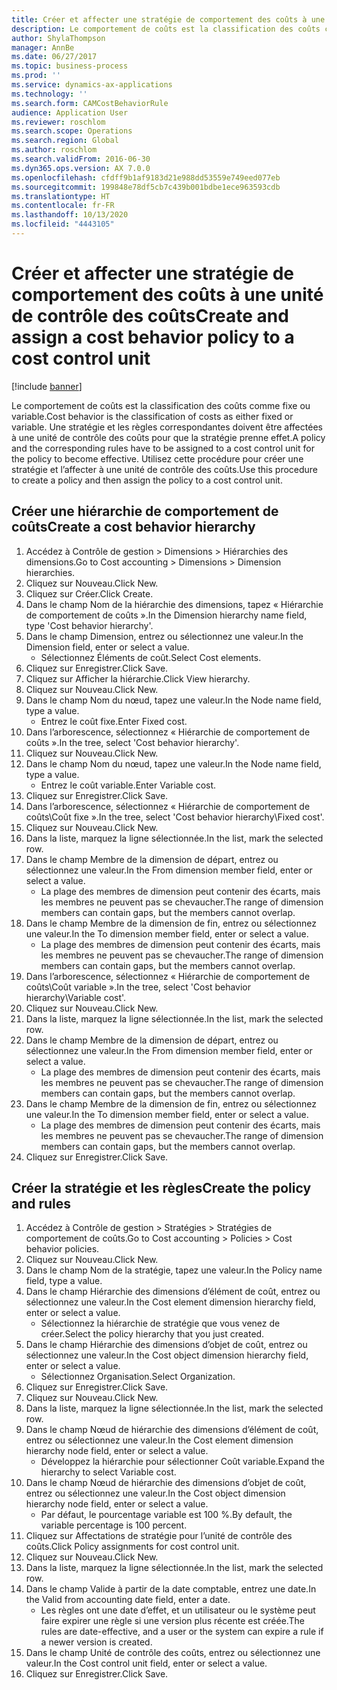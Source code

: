 ```yaml
---
title: Créer et affecter une stratégie de comportement des coûts à une unité de contrôle des coûts
description: Le comportement de coûts est la classification des coûts comme fixe ou variable.
author: ShylaThompson
manager: AnnBe
ms.date: 06/27/2017
ms.topic: business-process
ms.prod: ''
ms.service: dynamics-ax-applications
ms.technology: ''
ms.search.form: CAMCostBehaviorRule
audience: Application User
ms.reviewer: roschlom
ms.search.scope: Operations
ms.search.region: Global
ms.author: roschlom
ms.search.validFrom: 2016-06-30
ms.dyn365.ops.version: AX 7.0.0
ms.openlocfilehash: cfdff9b1af9183d21e988dd53559e749eed077eb
ms.sourcegitcommit: 199848e78df5cb7c439b001bdbe1ece963593cdb
ms.translationtype: HT
ms.contentlocale: fr-FR
ms.lasthandoff: 10/13/2020
ms.locfileid: "4443105"
---
```

# <a name="create-and-assign-a-cost-behavior-policy-to-a-cost-control-unit"></a><span data-ttu-id="66884-103">Créer et affecter une stratégie de comportement des coûts à une unité de contrôle des coûts</span><span class="sxs-lookup"><span data-stu-id="66884-103">Create and assign a cost behavior policy to a cost control unit</span></span>

[!include [banner](../../includes/banner.md)]

<span data-ttu-id="66884-104">Le comportement de coûts est la classification des coûts comme fixe ou variable.</span><span class="sxs-lookup"><span data-stu-id="66884-104">Cost behavior is the classification of costs as either fixed or variable.</span></span> <span data-ttu-id="66884-105">Une stratégie et les règles correspondantes doivent être affectées à une unité de contrôle des coûts pour que la stratégie prenne effet.</span><span class="sxs-lookup"><span data-stu-id="66884-105">A policy and the corresponding rules have to be assigned to a cost control unit for the policy to become effective.</span></span> <span data-ttu-id="66884-106">Utilisez cette procédure pour créer une stratégie et l’affecter à une unité de contrôle des coûts.</span><span class="sxs-lookup"><span data-stu-id="66884-106">Use this procedure to create a policy and then assign the policy to a cost control unit.</span></span>


## <a name="create-a-cost-behavior-hierarchy"></a><span data-ttu-id="66884-107">Créer une hiérarchie de comportement de coûts</span><span class="sxs-lookup"><span data-stu-id="66884-107">Create a cost behavior hierarchy</span></span>
1. <span data-ttu-id="66884-108">Accédez à Contrôle de gestion > Dimensions > Hiérarchies des dimensions.</span><span class="sxs-lookup"><span data-stu-id="66884-108">Go to Cost accounting > Dimensions > Dimension hierarchies.</span></span>
2. <span data-ttu-id="66884-109">Cliquez sur Nouveau.</span><span class="sxs-lookup"><span data-stu-id="66884-109">Click New.</span></span>
3. <span data-ttu-id="66884-110">Cliquez sur Créer.</span><span class="sxs-lookup"><span data-stu-id="66884-110">Click Create.</span></span>
4. <span data-ttu-id="66884-111">Dans le champ Nom de la hiérarchie des dimensions, tapez « Hiérarchie de comportement de coûts ».</span><span class="sxs-lookup"><span data-stu-id="66884-111">In the Dimension hierarchy name field, type 'Cost behavior hierarchy'.</span></span>
5. <span data-ttu-id="66884-112">Dans le champ Dimension, entrez ou sélectionnez une valeur.</span><span class="sxs-lookup"><span data-stu-id="66884-112">In the Dimension field, enter or select a value.</span></span>
    * <span data-ttu-id="66884-113">Sélectionnez Éléments de coût.</span><span class="sxs-lookup"><span data-stu-id="66884-113">Select Cost elements.</span></span>  
6. <span data-ttu-id="66884-114">Cliquez sur Enregistrer.</span><span class="sxs-lookup"><span data-stu-id="66884-114">Click Save.</span></span>
7. <span data-ttu-id="66884-115">Cliquez sur Afficher la hiérarchie.</span><span class="sxs-lookup"><span data-stu-id="66884-115">Click View hierarchy.</span></span>
8. <span data-ttu-id="66884-116">Cliquez sur Nouveau.</span><span class="sxs-lookup"><span data-stu-id="66884-116">Click New.</span></span>
9. <span data-ttu-id="66884-117">Dans le champ Nom du nœud, tapez une valeur.</span><span class="sxs-lookup"><span data-stu-id="66884-117">In the Node name field, type a value.</span></span>
    * <span data-ttu-id="66884-118">Entrez le coût fixe.</span><span class="sxs-lookup"><span data-stu-id="66884-118">Enter Fixed cost.</span></span>  
10. <span data-ttu-id="66884-119">Dans l’arborescence, sélectionnez « Hiérarchie de comportement de coûts ».</span><span class="sxs-lookup"><span data-stu-id="66884-119">In the tree, select 'Cost behavior hierarchy'.</span></span>
11. <span data-ttu-id="66884-120">Cliquez sur Nouveau.</span><span class="sxs-lookup"><span data-stu-id="66884-120">Click New.</span></span>
12. <span data-ttu-id="66884-121">Dans le champ Nom du nœud, tapez une valeur.</span><span class="sxs-lookup"><span data-stu-id="66884-121">In the Node name field, type a value.</span></span>
    * <span data-ttu-id="66884-122">Entrez le coût variable.</span><span class="sxs-lookup"><span data-stu-id="66884-122">Enter Variable cost.</span></span>  
13. <span data-ttu-id="66884-123">Cliquez sur Enregistrer.</span><span class="sxs-lookup"><span data-stu-id="66884-123">Click Save.</span></span>
14. <span data-ttu-id="66884-124">Dans l’arborescence, sélectionnez « Hiérarchie de comportement de coûts\Coût fixe ».</span><span class="sxs-lookup"><span data-stu-id="66884-124">In the tree, select 'Cost behavior hierarchy\Fixed cost'.</span></span>
15. <span data-ttu-id="66884-125">Cliquez sur Nouveau.</span><span class="sxs-lookup"><span data-stu-id="66884-125">Click New.</span></span>
16. <span data-ttu-id="66884-126">Dans la liste, marquez la ligne sélectionnée.</span><span class="sxs-lookup"><span data-stu-id="66884-126">In the list, mark the selected row.</span></span>
17. <span data-ttu-id="66884-127">Dans le champ Membre de la dimension de départ, entrez ou sélectionnez une valeur.</span><span class="sxs-lookup"><span data-stu-id="66884-127">In the From dimension member field, enter or select a value.</span></span>
    * <span data-ttu-id="66884-128">La plage des membres de dimension peut contenir des écarts, mais les membres ne peuvent pas se chevaucher.</span><span class="sxs-lookup"><span data-stu-id="66884-128">The range of dimension members can contain gaps, but the members cannot overlap.</span></span>  
18. <span data-ttu-id="66884-129">Dans le champ Membre de la dimension de fin, entrez ou sélectionnez une valeur.</span><span class="sxs-lookup"><span data-stu-id="66884-129">In the To dimension member field, enter or select a value.</span></span>
    * <span data-ttu-id="66884-130">La plage des membres de dimension peut contenir des écarts, mais les membres ne peuvent pas se chevaucher.</span><span class="sxs-lookup"><span data-stu-id="66884-130">The range of dimension members can contain gaps, but the members cannot overlap.</span></span>  
19. <span data-ttu-id="66884-131">Dans l’arborescence, sélectionnez « Hiérarchie de comportement de coûts\Coût variable ».</span><span class="sxs-lookup"><span data-stu-id="66884-131">In the tree, select 'Cost behavior hierarchy\Variable cost'.</span></span>
20. <span data-ttu-id="66884-132">Cliquez sur Nouveau.</span><span class="sxs-lookup"><span data-stu-id="66884-132">Click New.</span></span>
21. <span data-ttu-id="66884-133">Dans la liste, marquez la ligne sélectionnée.</span><span class="sxs-lookup"><span data-stu-id="66884-133">In the list, mark the selected row.</span></span>
22. <span data-ttu-id="66884-134">Dans le champ Membre de la dimension de départ, entrez ou sélectionnez une valeur.</span><span class="sxs-lookup"><span data-stu-id="66884-134">In the From dimension member field, enter or select a value.</span></span>
    * <span data-ttu-id="66884-135">La plage des membres de dimension peut contenir des écarts, mais les membres ne peuvent pas se chevaucher.</span><span class="sxs-lookup"><span data-stu-id="66884-135">The range of dimension members can contain gaps, but the members cannot overlap.</span></span>  
23. <span data-ttu-id="66884-136">Dans le champ Membre de la dimension de fin, entrez ou sélectionnez une valeur.</span><span class="sxs-lookup"><span data-stu-id="66884-136">In the To dimension member field, enter or select a value.</span></span>
    * <span data-ttu-id="66884-137">La plage des membres de dimension peut contenir des écarts, mais les membres ne peuvent pas se chevaucher.</span><span class="sxs-lookup"><span data-stu-id="66884-137">The range of dimension members can contain gaps, but the members cannot overlap.</span></span>  
24. <span data-ttu-id="66884-138">Cliquez sur Enregistrer.</span><span class="sxs-lookup"><span data-stu-id="66884-138">Click Save.</span></span>

## <a name="create-the-policy-and-rules"></a><span data-ttu-id="66884-139">Créer la stratégie et les règles</span><span class="sxs-lookup"><span data-stu-id="66884-139">Create the policy and rules</span></span>
1. <span data-ttu-id="66884-140">Accédez à Contrôle de gestion > Stratégies > Stratégies de comportement de coûts.</span><span class="sxs-lookup"><span data-stu-id="66884-140">Go to Cost accounting > Policies > Cost behavior policies.</span></span>
2. <span data-ttu-id="66884-141">Cliquez sur Nouveau.</span><span class="sxs-lookup"><span data-stu-id="66884-141">Click New.</span></span>
3. <span data-ttu-id="66884-142">Dans le champ Nom de la stratégie, tapez une valeur.</span><span class="sxs-lookup"><span data-stu-id="66884-142">In the Policy name field, type a value.</span></span>
4. <span data-ttu-id="66884-143">Dans le champ Hiérarchie des dimensions d’élément de coût, entrez ou sélectionnez une valeur.</span><span class="sxs-lookup"><span data-stu-id="66884-143">In the Cost element dimension hierarchy field, enter or select a value.</span></span>
    * <span data-ttu-id="66884-144">Sélectionnez la hiérarchie de stratégie que vous venez de créer.</span><span class="sxs-lookup"><span data-stu-id="66884-144">Select the policy hierarchy that you just created.</span></span>  
5. <span data-ttu-id="66884-145">Dans le champ Hiérarchie des dimensions d’objet de coût, entrez ou sélectionnez une valeur.</span><span class="sxs-lookup"><span data-stu-id="66884-145">In the Cost object dimension hierarchy field, enter or select a value.</span></span>
    * <span data-ttu-id="66884-146">Sélectionnez Organisation.</span><span class="sxs-lookup"><span data-stu-id="66884-146">Select Organization.</span></span>  
6. <span data-ttu-id="66884-147">Cliquez sur Enregistrer.</span><span class="sxs-lookup"><span data-stu-id="66884-147">Click Save.</span></span>
7. <span data-ttu-id="66884-148">Cliquez sur Nouveau.</span><span class="sxs-lookup"><span data-stu-id="66884-148">Click New.</span></span>
8. <span data-ttu-id="66884-149">Dans la liste, marquez la ligne sélectionnée.</span><span class="sxs-lookup"><span data-stu-id="66884-149">In the list, mark the selected row.</span></span>
9. <span data-ttu-id="66884-150">Dans le champ Nœud de hiérarchie des dimensions d’élément de coût, entrez ou sélectionnez une valeur.</span><span class="sxs-lookup"><span data-stu-id="66884-150">In the Cost element dimension hierarchy node field, enter or select a value.</span></span>
    * <span data-ttu-id="66884-151">Développez la hiérarchie pour sélectionner Coût variable.</span><span class="sxs-lookup"><span data-stu-id="66884-151">Expand the hierarchy to select Variable cost.</span></span>  
10. <span data-ttu-id="66884-152">Dans le champ Nœud de hiérarchie des dimensions d’objet de coût, entrez ou sélectionnez une valeur.</span><span class="sxs-lookup"><span data-stu-id="66884-152">In the Cost object dimension hierarchy node field, enter or select a value.</span></span>
    * <span data-ttu-id="66884-153">Par défaut, le pourcentage variable est 100 %.</span><span class="sxs-lookup"><span data-stu-id="66884-153">By default, the variable percentage is 100 percent.</span></span>  
11. <span data-ttu-id="66884-154">Cliquez sur Affectations de stratégie pour l’unité de contrôle des coûts.</span><span class="sxs-lookup"><span data-stu-id="66884-154">Click Policy assignments for cost control unit.</span></span>
12. <span data-ttu-id="66884-155">Cliquez sur Nouveau.</span><span class="sxs-lookup"><span data-stu-id="66884-155">Click New.</span></span>
13. <span data-ttu-id="66884-156">Dans la liste, marquez la ligne sélectionnée.</span><span class="sxs-lookup"><span data-stu-id="66884-156">In the list, mark the selected row.</span></span>
14. <span data-ttu-id="66884-157">Dans le champ Valide à partir de la date comptable, entrez une date.</span><span class="sxs-lookup"><span data-stu-id="66884-157">In the Valid from accounting date field, enter a date.</span></span>
    * <span data-ttu-id="66884-158">Les règles ont une date d’effet, et un utilisateur ou le système peut faire expirer une règle si une version plus récente est créée.</span><span class="sxs-lookup"><span data-stu-id="66884-158">The rules are date-effective, and a user or the system can expire a rule if a newer version is created.</span></span>  
15. <span data-ttu-id="66884-159">Dans le champ Unité de contrôle des coûts, entrez ou sélectionnez une valeur.</span><span class="sxs-lookup"><span data-stu-id="66884-159">In the Cost control unit field, enter or select a value.</span></span>
16. <span data-ttu-id="66884-160">Cliquez sur Enregistrer.</span><span class="sxs-lookup"><span data-stu-id="66884-160">Click Save.</span></span>

